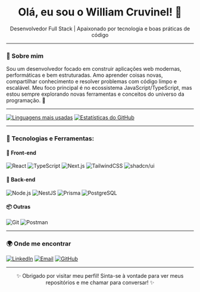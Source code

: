 <h1 align="center">Olá, eu sou o William Cruvinel! 👋</h1>

<p align="center">
  Desenvolvedor Full Stack | Apaixonado por tecnologia e boas práticas de código
</p>

---

### 🧠 Sobre mim

Sou um desenvolvedor focado em construir aplicações web modernas, performáticas e bem estruturadas. Amo aprender coisas novas, compartilhar conhecimento e resolver problemas com código limpo e escalável. Meu foco principal é no ecossistema JavaScript/TypeScript, mas estou sempre explorando novas ferramentas e conceitos do universo da programação. 🚀

---

[![Linguagens mais usadas](https://github-readme-stats.vercel.app/api/top-langs/?username=williamcruvinel&layout=compact&theme=dark)](https://github.com/anuraghazra/github-readme-stats)
[![Estatísticas do GitHub](https://github-readme-stats.vercel.app/api?username=williamcruvinel&theme=dark&show_icons=true)](https://github.com/anuraghazra/github-readme-stats)

---

### 💼 Tecnologias e Ferramentas:

#### 🧩 Front-end
![React](https://img.shields.io/badge/-React-61DAFB?style=for-the-badge&logo=react&logoColor=000)
![TypeScript](https://img.shields.io/badge/-TypeScript-3178C6?style=for-the-badge&logo=typescript&logoColor=fff)
![Next.js](https://img.shields.io/badge/-Next.js-000?style=for-the-badge&logo=next.js)
![TailwindCSS](https://img.shields.io/badge/-TailwindCSS-38B2AC?style=for-the-badge&logo=tailwind-css&logoColor=fff)
![shadcn/ui](https://img.shields.io/badge/-shadcn%2Fui-000000?style=for-the-badge)

#### 🔧 Back-end
![Node.js](https://img.shields.io/badge/-Node.js-339933?style=for-the-badge&logo=node.js&logoColor=fff)
![NestJS](https://img.shields.io/badge/-NestJS-E0234E?style=for-the-badge&logo=nestjs&logoColor=fff)
![Prisma](https://img.shields.io/badge/-Prisma-2D3748?style=for-the-badge&logo=prisma&logoColor=white)
![PostgreSQL](https://img.shields.io/badge/-PostgreSQL-336791?style=for-the-badge&logo=postgresql&logoColor=fff)

#### 📦 Outras
![Git](https://img.shields.io/badge/-Git-F05032?style=for-the-badge&logo=git&logoColor=fff)
![Postman](https://img.shields.io/badge/-Postman-FF6C37?style=for-the-badge&logo=postman&logoColor=white)

---

### 🌍 Onde me encontrar

[![LinkedIn](https://img.shields.io/badge/LinkedIn-0A66C2?style=for-the-badge&logo=linkedin&logoColor=white)](https://www.linkedin.com/in/william-cruvinel/)
[![Email](https://img.shields.io/badge/Email-0078D4?style=for-the-badge&logo=microsoft-outlook&logoColor=white)](mailto:williamcruvinel@hotmail.com)
[![GitHub](https://img.shields.io/badge/GitHub-181717?style=for-the-badge&logo=github&logoColor=white)](https://github.com/williamcruvinel)

---

<p align="center">✨ Obrigado por visitar meu perfil! Sinta-se à vontade para ver meus repositórios e me chamar para conversar! ✨</p>

